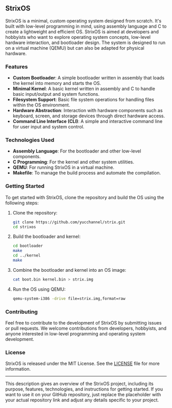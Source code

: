 ## StrixOS

StrixOS is a minimal, custom operating system designed from scratch. It's built with low-level programming in mind, using assembly language and C to create a lightweight and efficient OS. StrixOS is aimed at developers and hobbyists who want to explore operating system concepts, low-level hardware interaction, and bootloader design. The system is designed to run on a virtual machine (QEMU) but can also be adapted for physical hardware.

### Features
- **Custom Bootloader**: A simple bootloader written in assembly that loads the kernel into memory and starts the OS.
- **Minimal Kernel**: A basic kernel written in assembly and C to handle basic input/output and system functions.
- **Filesystem Support**: Basic file system operations for handling files within the OS environment.
- **Hardware Abstraction**: Interaction with hardware components such as keyboard, screen, and storage devices through direct hardware access.
- **Command Line Interface (CLI)**: A simple and interactive command line for user input and system control.

### Technologies Used
- **Assembly Language**: For the bootloader and other low-level components.
- **C Programming**: For the kernel and other system utilities.
- **QEMU**: For running StrixOS in a virtual machine.
- **Makefile**: To manage the build process and automate the compilation.

### Getting Started

To get started with StrixOS, clone the repository and build the OS using the following steps:

1. Clone the repository:
   ```bash
   git clone https://github.com/yucchannel/strix.git
   cd strixos
   ```

2. Build the bootloader and kernel:
   ```bash
   cd bootloader
   make
   cd ../kernel
   make
   ```

3. Combine the bootloader and kernel into an OS image:
   ```bash
   cat boot.bin kernel.bin > strix.img
   ```

4. Run the OS using QEMU:
   ```bash
   qemu-system-i386 -drive file=strix.img,format=raw
   ```

### Contributing

Feel free to contribute to the development of StrixOS by submitting issues or pull requests. We welcome contributions from developers, hobbyists, and anyone interested in low-level programming and operating system development.

### License

StrixOS is released under the MIT License. See the [LICENSE](LICENSE) file for more information.

---

This description gives an overview of the StrixOS project, including its purpose, features, technologies, and instructions for getting started. If you want to use it on your GitHub repository, just replace the placeholder with your actual repository link and adjust any details specific to your project.
